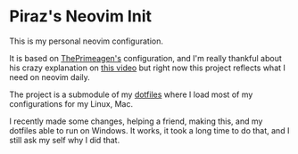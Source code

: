 # Piraz's Neovim Init

This is my personal neovim configuration.

It is based on [ThePrimeagen's](https://github.com/ThePrimeagen/init.lua)
configuration, and I'm really thankful about his crazy explanation on
[this video](https://www.youtube.com/watch?v=w7i4amO_zaE&) but right now this
project reflects what I need on neovim daily.

The project is a submodule of my [dotfiles](https://github.com/piraz/.dotfiles)
where I load most of my configurations for my Linux, Mac.

I recently made some changes, helping a friend, making this, and my dotfiles
able to run on Windows. It works, it took a long time to do that, and I still
ask my self why I did that.
